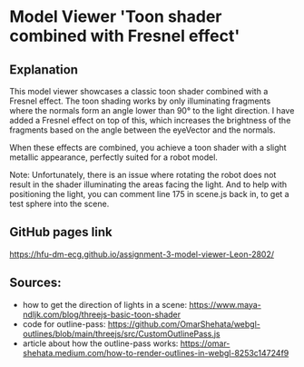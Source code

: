 # Model Viewer 'Toon shader combined with Fresnel effect'

## Explanation
This model viewer showcases a classic toon shader combined with a Fresnel effect. The toon shading works by only illuminating fragments where the normals form an angle lower than 90° to the light direction. I have added a Fresnel effect on top of this, which increases the brightness of the fragments based on the angle between the eyeVector and the normals.

When these effects are combined, you achieve a toon shader with a slight metallic appearance, perfectly suited for a robot model.

Note: Unfortunately, there is an issue where rotating the robot does not result in the shader illuminating the areas facing the light. And to help with positioning the light, you can comment line 175 in scene.js back in, to get a test sphere into the scene.

## GitHub pages link
https://hfu-dm-ecg.github.io/assignment-3-model-viewer-Leon-2802/

## Sources:
- how to get the direction of lights in a scene: https://www.maya-ndljk.com/blog/threejs-basic-toon-shader
- code for outline-pass: https://github.com/OmarShehata/webgl-outlines/blob/main/threejs/src/CustomOutlinePass.js
- article about how the outline-pass works: https://omar-shehata.medium.com/how-to-render-outlines-in-webgl-8253c14724f9
